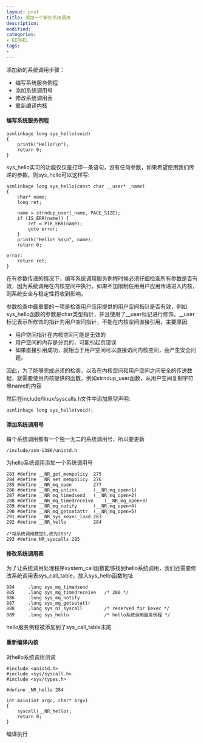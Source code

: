 ```yaml
---
layout: post
title: 添加一个新的系统调用
description:  
modified: 
categories: 
- KERNEL
tags:
- 
---
```


添加新的系统调用步骤：
- 编写系统服务例程
- 添加系统调用号
- 修改系统调用表
- 重新编译内核

#### 编写系统服务例程

	asmlinkage long sys_hello(void)
	{
		printk("Hello!\n");
		return 0;
	}

sys_hello实习的功能仅仅是打印一条语句，没有任何参数，如果希望使用我们传递的参数，则sys_hello可以这样写:

	asmlinkage long sys_hello(const char __user* _name)
	{
		char* name;
		long ret;

        name = strndup_user(_name, PAGE_SIZE);
		if (IS_ERR(name)) {
			ret = PTR_ERR(name);
			goto error;
	    }
		printk("Hello! %s\n", name);
		return 0;

	error:
		return ret;
	}
在有参数传递的情况下，编写系统调用服务例程时候必须仔细检查所有参数是否有效，因为系统调用在内核空间中执行，如果不加限制任用用户应用传递进入内核，则系统安全与稳定性将收到影响。

参数检查中最重要的一项是检查用户应用提供的用户空间指针是否有效，例如sys_hello函数的参数是char类型指针，并且使用了__user标记进行修饰。__user标记表示所修饰的指针为用户空间指针，不能在内核空间直接引用，主要原因:
- 用户空间指针在内核空间可能是无效的
- 用户空间的内存是分页的，可能引起页错误
- 如果直接引用成功，就相当于用户空间可以直接访问内核空间，会产生安全问题。

因此，为了能够完成必须的检查，以及在内核空间和用户空间之间安全的传送数据，就需要使用内核提供的函数，例如strndup_user函数，从用户空间复制字符串name的内容


然后在include/linux/syscalls.h文件中添加原型声明:

	asmlinkage long sys_hello(void);

#### 添加系统调用号

每个系统调用都有一个独一无二的系统调用号，所以要更新

	/include/asm-i386/unistd.h

为hello系统调用添加一个系统调用号

	283 #define __NR_get_mempolicy  275
	284 #define __NR_set_mempolicy  276
	285 #define __NR_mq_open        277
	286 #define __NR_mq_unlink      (__NR_mq_open+1)
	287 #define __NR_mq_timedsend   (__NR_mq_open+2)
	288 #define __NR_mq_timedreceive    (__NR_mq_open+3)
	289 #define __NR_mq_notify      (__NR_mq_open+4)
	290 #define __NR_mq_getsetattr  (__NR_mq_open+5)
	291 #define __NR_sys_kexec_load 283
	292 #define __NR_hello          284
	
	/*将系统调用数加1,改为285*/
	293 #define NR_syscalls 285

#### 修改系统调用表

为了让系统调用处理程序system_call函数能够找到hello系统调用，我们还需要修改系统调用表sys_call_table，放入sys_hello函数地址

	884     .long sys_mq_timedsend
	885     .long sys_mq_timedreceive   /* 280 */
	886     .long sys_mq_notify
	887     .long sys_mq_getsetattr
	888     .long sys_ni_syscall        /* reserved for kexec */
	889     .long sys_hello             /* hello系统调用服务例程 */
hello服务例程被添加到了sys_call_table末尾

#### 重新编译内核

对hello系统调用测试

	#include <unistd.h>
	#include <sys/syscall.h>
	#include <sys/types.h>

	#define _NR_hello 284

	int main(int argc, char* argv)
	{
		syscall(__NR_hello);
		return 0;
	}

编译执行

